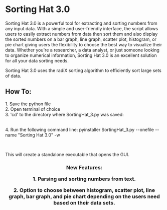 <h1>Sorting Hat 3.0</h1>

<p>Sorting Hat 3.0 is a powerful tool for extracting and sorting numbers from any input data. With a simple and user-friendly interface, the script allows users to easily extract numbers from data then sort them and also display the sorted numbers on a bar graph, line graph, scatter plot, histogram, or pie chart giving users the flexibility to choose the best way to visualize their data. Whether you're a researcher, a data analyst, or just someone looking to organize numerical information, Sorting Hat 3.0 is an excellent solution for all your data sorting needs.</p>

<p>Sorting Hat 3.0 uses the radiX sorting algorithm to efficiently sort large sets of data.</p>

<h2>How To:</h2>

<p>1. Save the python file<br>
   2. Open terminal of choice<br>
   3. 'cd' to the directory where SortingHat_3.py was saved:</p><br>
   4. Run the following command line: pyinstaller SortingHat_3.py --onefile --name "Sorting Hat 3.0" -w</p><br>

<p>This will create a standalone executable that opens the GUI.</p>

<h3 style="text-align: center">New Features:<h>
<p>1. Parsing and sorting numbers from text.</p>
<p>2. Option to choose between histogram, scatter plot, line graph, bar graph, and pie chart depending
on the users need based on their data sets.</p>
